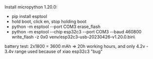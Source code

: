 Install micropython 1.20.0:  
* pip install esptool
* hold boot, click en, stop holding boot
* python -m esptool --port COM3 erase_flash
* python -m esptool --chip esp32c3 --port COM3 --baud 460800 write_flash -z 0x0 venv/esp32c3-usb-20230426-v1.20.0.bin\

battery test:
2x1800 = 3600 mAh => 20h working hours, and only 4.2v - 3.4v range used because of xiao esp32c3 "bug"
